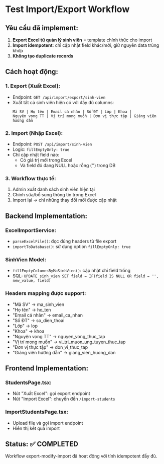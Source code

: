 # Test Import/Export Workflow

## Yêu cầu đã implement:

1. **Export Excel từ quản lý sinh viên** = template chính thức cho import
2. **Import idempotent**: chỉ cập nhật field khác/mới, giữ nguyên data trùng khớp  
3. **Không tạo duplicate records**

## Cách hoạt động:

### 1. Export (Xuất Excel):
- Endpoint: `GET /api/import/export/sinh-vien`
- Xuất tất cả sinh viên hiện có với đầy đủ columns:
  ```
  Mã SV | Họ tên | Email cá nhân | Số ĐT | Lớp | Khoa | 
  Nguyện vọng TT | Vị trí mong muốn | Đơn vị thực tập | Giảng viên hướng dẫn
  ```

### 2. Import (Nhập Excel):
- Endpoint: `POST /api/import/sinh-vien`
- Logic: `fillEmptyOnly: true`
- Chỉ cập nhật field nào:
  - Có giá trị mới trong Excel
  - Và field đó đang NULL hoặc rỗng ('') trong DB

### 3. Workflow thực tế:
1. Admin xuất danh sách sinh viên hiện tại
2. Chỉnh sửa/bổ sung thông tin trong Excel
3. Import lại -> chỉ những thay đổi mới được cập nhật

## Backend Implementation:

### ExcelImportService:
- `parseExcelFile()`: đọc đúng headers từ file export
- `importToDatabase()`: sử dụng option `fillEmptyOnly: true`

### SinhVien Model:
- `fillEmptyColumnsByMaSinhVien()`: cập nhật chỉ field trống
- SQL: `UPDATE sinh_vien SET field = IF(field IS NULL OR field = '', new_value, field)`

### Headers mapping được support:
- "Mã SV" -> ma_sinh_vien
- "Họ tên" -> ho_ten  
- "Email cá nhân" -> email_ca_nhan
- "Số ĐT" -> so_dien_thoai
- "Lớp" -> lop
- "Khoa" -> khoa
- "Nguyện vọng TT" -> nguyen_vong_thuc_tap
- "Vị trí mong muốn" -> vi_tri_muon_ung_tuyen_thuc_tap
- "Đơn vị thực tập" -> don_vi_thuc_tap
- "Giảng viên hướng dẫn" -> giang_vien_huong_dan

## Frontend Implementation:

### StudentsPage.tsx:
- Nút "Xuất Excel": gọi export endpoint
- Nút "Import Excel": chuyển đến `/import-students`

### ImportStudentsPage.tsx:
- Upload file và gọi import endpoint
- Hiển thị kết quả import

## Status: ✅ COMPLETED

Workflow export-modify-import đã hoạt động với tính idempotent đầy đủ.